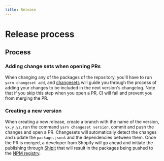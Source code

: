 ```yaml
---
title: Release
---
```


# Release process

## Process

### Adding change sets when opening PRs

When changing any of the packages of the repository,
you'll have to run `yarn changeset add`,
and [changesets](https://github.com/changesets/changesets) will guide you through the process of adding your changes to be included in the next version's changelog.
Note that if you skip this step when you open a PR,
CI will fail and prevent you from merging the PR.

### Creating a new version

When creating a new release,
create a branch with the name of the version,
`vx.y.yz`,
run the command `yarn changeset version`,
commit and push the changes and open a PR.
Changesets will automatically detect the changes and update the `package.json`s and the dependencies between them.
Once the PR is merged, a developer from Shopify will go ahead and initiate the publishing through [Shipit](https://shipit.shopify.io/shopify/shopify-cli-next/production/) that will result in the packages being pushed to the [NPM registry](https://www.npmjs.com/).

